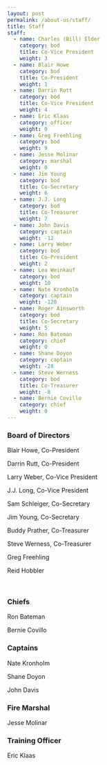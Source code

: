 ```yaml
---
layout: post
permalink: /about-us/staff/
title: Staff
staff:
  - name: Charles (Bill) Elder
    category: bod
    title: Co-Vice President
    weight: 3
  - name: Blair Howe
    category: bod
    title: Co-President
    weight: 1
  - name: Darrin Rutt
    category: bod
    title: Co-Vice President
    weight: 4
  - name: Eric Klaas
    category: officer
    weight: 0
  - name: Greg Freehling
    category: bod
    weight: 9
  - name: Jesse Molinar
    category: marshal
    weight: 0
  - name: Jim Young
    category: bod
    title: Co-Secretary
    weight: 6
  - name: J.J. Long
    category: bod
    title: Co-Treasurer
    weight: 7
  - name: John Davis
    category: captain
    weight: -12
  - name: Larry Weber
    category: bod
    title: Co-President
    weight: 2
  - name: Lea Weinkauf
    category: bod
    weight: 10
  - name: Nate Kronholm
    category: captain
    weight: -120
  - name: Roger Ainsworth
    category: bod
    title: Co-Secretary
    weight: 5
  - name: Ron Bateman
    category: chief
    weight: 0
  - name: Shane Doyon
    category: captain
    weight: -28
  - name: Steve Werness
    category: bod
    title: Co-Treasurer
    weight: -8
  - name: Bernie Covillo
    category: chief
    weight: 0
---
```



<div class="clearfix"><div class="col-one"><h3 class="staff-header">Board of Directors</h3><div itemscope="" class="clearfix staff-content"><p itemprop="name"><span class="job-title"></span>Blair Howe, <span class="job-title">Co-President</span></p></div><div itemscope="" class="clearfix staff-content"><p itemprop="name">Darrin Rutt, <span class="job-title">Co-President</span></p><p itemprop="name">Larry Weber, <span class="job-title">Co-Vice President</span></p></div><div itemscope="" class="clearfix staff-content"><p itemprop="name">J.J. Long, <span class="job-title">Co-Vice President</span></p></div><div itemscope="" class="clearfix staff-content"><p itemprop="name"><span class="job-title"></span>Sam Schleiger, <span class="job-title">Co-Secretary</span></p></div><div itemscope="" class="clearfix staff-content"><p itemprop="name">Jim Young, <span class="job-title">Co-Secretary</span></p></div><div itemscope="" class="clearfix staff-content"><p itemprop="name">Buddy Prather, <span class="job-title">Co-Treasurer</span></p><p itemprop="name">Steve Werness, <span class="job-title">Co-Treasurer</span></p><p itemprop="name">Greg Freehling</p><p itemprop="name">Reid Hobbler</p></div><div itemscope="" class="clearfix staff-content">&nbsp;</div></div><div class="col-two"><h3 class="staff-header">Chiefs</h3><div itemscope="" class="clearfix staff-content"><p itemprop="name">Ron Bateman</p></div><div itemscope="" class="clearfix staff-content"><p itemprop="name">Bernie Covillo</p></div><h3 class="staff-header">Captains</h3><div itemscope="" class="clearfix staff-content"><p itemprop="name">Nate Kronholm</p></div><div itemscope="" class="clearfix staff-content"><p itemprop="name">Shane Doyon</p></div><div itemscope="" class="clearfix staff-content"><p itemprop="name">John Davis</p></div><h3 class="staff-header">Fire Marshal</h3><div itemscope="" class="clearfix staff-content"><p itemprop="name">Jesse Molinar</p></div><h3 class="staff-header">Training Officer</h3><div itemscope="" class="clearfix staff-content"><p itemprop="name">Eric Klaas</p></div></div></div>